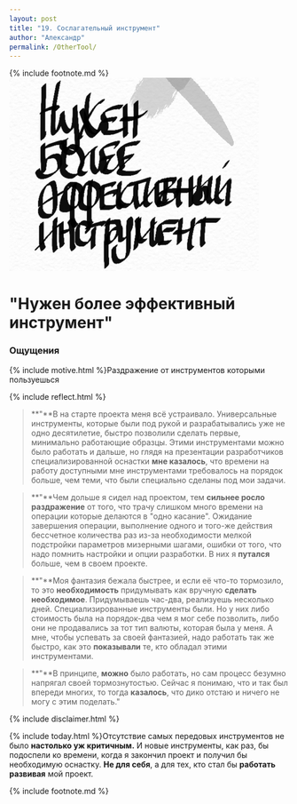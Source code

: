 ```yaml
---
layout: post
title: "19. Сослагательный инструмент"
author: "Александр"
permalink: /OtherTool/
---
```

{% include footnote.md %}
!["Всё ушло в ожидание  инструмента"](/_img/19.jpg)
# "Нужен более эффективный инструмент"

### Ощущения
{% include motive.html %}Раздражение от инструментов которыми пользуешься

{% include reflect.html %}
>**"**В на старте проекта меня всё устраивало. Универсальные инструменты, которые были под рукой и разрабатывались уже не одно десятилетие, быстро позволили сделать первые, минимально работающие образцы. Этими инструментами можно было работать и дальше, но глядя на презентации разработчиков специализированной оснастки **мне казалось**, что времени на работу доступными мне инструментами требовалось на порядок больше, чем теми, что были специально сделаны под мои задачи. 

>**"**Чем дольше я сидел над проектом, тем **сильнее росло раздражение** от того, что трачу слишком много времени на операции которые делаются в "одно касание". Ожидание завершения операции, выполнение одного и того-же действия бессчетное количества раз из-за необходимости мелкой подстройки параметров мизерными шагами, ошибки от того, что надо помнить настройки и опции разработки. В них я **путался** больше, чем в своем проекте.  

>**"**Моя фантазия бежала быстрее, и если её что-то тормозило, то это **необходимость** придумывать как вручную **сделать необходимое**. Придумываешь час-два, реализуешь несколько дней. Специализированные инструменты были. Но у них либо стоимость была на порядок-два чем я мог себе позволить, либо они не продавались за тот тип валюты, которая была у меня. А мне, чтобы успевать за своей фантазией, надо работать так же быстро, как это **показывали** те, кто обладал этими инструментами.

>**"**В принципе, **можно** было работать, но сам процесс безумно напрягал своей тормознутостью. Сейчас я понимаю, что и так был впереди многих, то тогда **казалось**, что дико отстаю и ничего не могу с этим поделать."

{% include disclaimer.html %}

{% include today.html %}Отсутствие самых передовых инструментов не было **настолько уж критичным.** И новые инструменты, как раз, бы подоспели ко времени, когда я закончил проект и получил бы необходимую оснастку. **Не для себя**, а для тех, кто стал бы **работать развивая** мой проект. 

{% include footnote.md %}
